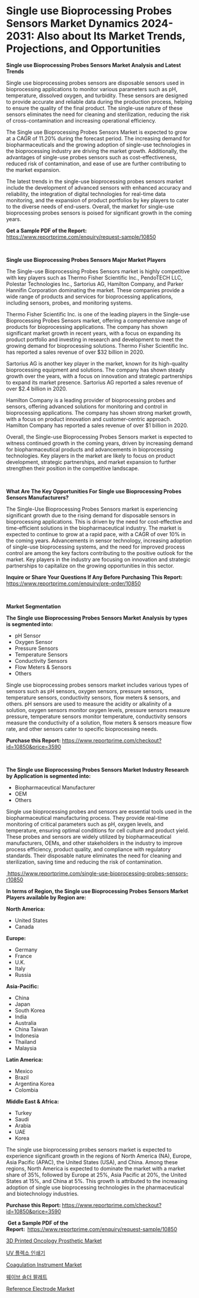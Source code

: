 <p><h1>Single use Bioprocessing Probes Sensors Market Dynamics 2024-2031: Also about Its Market Trends, Projections, and Opportunities</h1></p><p><strong>Single use Bioprocessing Probes Sensors Market Analysis and Latest Trends</strong></p>
<p><p>Single use bioprocessing probes sensors are disposable sensors used in bioprocessing applications to monitor various parameters such as pH, temperature, dissolved oxygen, and turbidity. These sensors are designed to provide accurate and reliable data during the production process, helping to ensure the quality of the final product. The single-use nature of these sensors eliminates the need for cleaning and sterilization, reducing the risk of cross-contamination and increasing operational efficiency.</p><p>The Single use Bioprocessing Probes Sensors Market is expected to grow at a CAGR of 11.20% during the forecast period. The increasing demand for biopharmaceuticals and the growing adoption of single-use technologies in the bioprocessing industry are driving the market growth. Additionally, the advantages of single-use probes sensors such as cost-effectiveness, reduced risk of contamination, and ease of use are further contributing to the market expansion.</p><p>The latest trends in the single-use bioprocessing probes sensors market include the development of advanced sensors with enhanced accuracy and reliability, the integration of digital technologies for real-time data monitoring, and the expansion of product portfolios by key players to cater to the diverse needs of end-users. Overall, the market for single-use bioprocessing probes sensors is poised for significant growth in the coming years.</p></p>
<p><strong>Get a Sample PDF of the Report:&nbsp;</strong> <a href="https://www.reportprime.com/enquiry/request-sample/10850">https://www.reportprime.com/enquiry/request-sample/10850</a></p>
<p>&nbsp;</p>
<p><strong>Single use Bioprocessing Probes Sensors Major Market Players</strong></p>
<p><p>The Single-use Bioprocessing Probes Sensors market is highly competitive with key players such as Thermo Fisher Scientific Inc., PendoTECH LLC, Polestar Technologies Inc., Sartorius AG, Hamilton Company, and Parker Hannifin Corporation dominating the market. These companies provide a wide range of products and services for bioprocessing applications, including sensors, probes, and monitoring systems.</p><p>Thermo Fisher Scientific Inc. is one of the leading players in the Single-use Bioprocessing Probes Sensors market, offering a comprehensive range of products for bioprocessing applications. The company has shown significant market growth in recent years, with a focus on expanding its product portfolio and investing in research and development to meet the growing demand for bioprocessing solutions. Thermo Fisher Scientific Inc. has reported a sales revenue of over $32 billion in 2020.</p><p>Sartorius AG is another key player in the market, known for its high-quality bioprocessing equipment and solutions. The company has shown steady growth over the years, with a focus on innovation and strategic partnerships to expand its market presence. Sartorius AG reported a sales revenue of over $2.4 billion in 2020.</p><p>Hamilton Company is a leading provider of bioprocessing probes and sensors, offering advanced solutions for monitoring and control in bioprocessing applications. The company has shown strong market growth, with a focus on product innovation and customer-centric approach. Hamilton Company has reported a sales revenue of over $1 billion in 2020.</p><p>Overall, the Single-use Bioprocessing Probes Sensors market is expected to witness continued growth in the coming years, driven by increasing demand for biopharmaceutical products and advancements in bioprocessing technologies. Key players in the market are likely to focus on product development, strategic partnerships, and market expansion to further strengthen their position in the competitive landscape.</p></p>
<p>&nbsp;</p>
<p><strong>What Are The Key Opportunities For Single use Bioprocessing Probes Sensors Manufacturers?</strong></p>
<p><p>The Single-Use Bioprocessing Probes Sensors market is experiencing significant growth due to the rising demand for disposable sensors in bioprocessing applications. This is driven by the need for cost-effective and time-efficient solutions in the biopharmaceutical industry. The market is expected to continue to grow at a rapid pace, with a CAGR of over 10% in the coming years. Advancements in sensor technology, increasing adoption of single-use bioprocessing systems, and the need for improved process control are among the key factors contributing to the positive outlook for the market. Key players in the industry are focusing on innovation and strategic partnerships to capitalize on the growing opportunities in this sector.</p></p>
<p><strong>Inquire or Share Your Questions If Any Before Purchasing This Report:</strong> <a href="https://www.reportprime.com/enquiry/pre-order/10850">https://www.reportprime.com/enquiry/pre-order/10850</a></p>
<p>&nbsp;</p>
<p><strong>Market Segmentation</strong></p>
<p><strong>The Single use Bioprocessing Probes Sensors Market Analysis by types is segmented into:</strong></p>
<p><ul><li>pH Sensor</li><li>Oxygen Sensor</li><li>Pressure Sensors</li><li>Temperature Sensors</li><li>Conductivity Sensors</li><li>Flow Meters & Sensors</li><li>Others</li></ul></p>
<p><p>Single use bioprocessing probes sensors market includes various types of sensors such as pH sensors, oxygen sensors, pressure sensors, temperature sensors, conductivity sensors, flow meters & sensors, and others. pH sensors are used to measure the acidity or alkalinity of a solution, oxygen sensors monitor oxygen levels, pressure sensors measure pressure, temperature sensors monitor temperature, conductivity sensors measure the conductivity of a solution, flow meters & sensors measure flow rate, and other sensors cater to specific bioprocessing needs.</p></p>
<p><strong>Purchase this Report:&nbsp;</strong><a href="https://www.reportprime.com/checkout?id=10850&price=3590">https://www.reportprime.com/checkout?id=10850&price=3590</a></p>
<p>&nbsp;</p>
<p><strong>The Single use Bioprocessing Probes Sensors Market Industry Research by Application is segmented into:</strong></p>
<p><ul><li>Biopharmaceutical Manufacturer</li><li>OEM</li><li>Others</li></ul></p>
<p><p>Single use bioprocessing probes and sensors are essential tools used in the biopharmaceutical manufacturing process. They provide real-time monitoring of critical parameters such as pH, oxygen levels, and temperature, ensuring optimal conditions for cell culture and product yield. These probes and sensors are widely utilized by biopharmaceutical manufacturers, OEMs, and other stakeholders in the industry to improve process efficiency, product quality, and compliance with regulatory standards. Their disposable nature eliminates the need for cleaning and sterilization, saving time and reducing the risk of contamination.</p></p>
<p><a href="https://www.reportprime.com/single-use-bioprocessing-probes-sensors-r10850">&nbsp;https://www.reportprime.com/single-use-bioprocessing-probes-sensors-r10850</a></p>
<p><strong>In terms of Region, the Single use Bioprocessing Probes Sensors Market Players available by Region are:</strong></p>
<p>
    <p> <strong> North America: </strong>
        <ul>
            <li>United States</li>
            <li>Canada</li>
        </ul>
        </p> 
    <p> <strong> Europe: </strong>
        <ul>
            <li>Germany</li>
            <li>France</li>
            <li>U.K.</li>
            <li>Italy</li>
            <li>Russia</li>
        </ul>
        </p> 
    <p> <strong> Asia-Pacific: </strong>
        <ul>
            <li>China</li>
            <li>Japan</li>
            <li>South Korea</li>
            <li>India</li>
            <li>Australia</li>
            <li>China Taiwan</li>
            <li>Indonesia</li>
            <li>Thailand</li>
            <li>Malaysia</li>
        </ul>
        </p> 
    <p> <strong> Latin America: </strong>
        <ul>
            <li>Mexico</li>
            <li>Brazil</li>
            <li>Argentina Korea</li>
            <li>Colombia</li>
        </ul>
        </p> 
    <p> <strong> Middle East & Africa: </strong>
        <ul>
            <li>Turkey</li>
            <li>Saudi</li>
            <li>Arabia</li>
            <li>UAE</li>
            <li>Korea</li>
        </ul>
    </p>
    </p>
<p><p>The single use bioprocessing probes sensors market is expected to experience significant growth in the regions of North America (NA), Europe, Asia Pacific (APAC), the United States (USA), and China. Among these regions, North America is expected to dominate the market with a market share of 35%, followed by Europe at 25%, Asia Pacific at 20%, the United States at 15%, and China at 5%. This growth is attributed to the increasing adoption of single use bioprocessing technologies in the pharmaceutical and biotechnology industries.</p></p>
<p><strong>Purchase this Report: </strong><a href="https://www.reportprime.com/checkout?id=10850&price=3590">https://www.reportprime.com/checkout?id=10850&price=3590</a></p>
<p>&nbsp;<strong>Get a Sample PDF of the Report:&nbsp;&nbsp;</strong><a href="https://www.reportprime.com/enquiry/request-sample/10850">https://www.reportprime.com/enquiry/request-sample/10850</a></p>
<p><strong></strong></p>
<p><p><a href="https://medium.com/@doristurner71/3d-printed-oncology-prosthetic-market-outlook-complete-industry-analysis-2024-to-2031-056a1f788eef">3D Printed Oncology Prosthetic Market</a></p><p><a href="https://medium.com/@gladycecarter2022/%EC%84%B8%EA%B3%84%EC%A0%81%EC%9D%B8-%EC%9E%90%EC%99%B8%EC%84%A0-%EC%9C%A0%EC%97%B0-%EC%9D%B8%EC%87%84-%EA%B8%B0%EA%B3%84-%EC%8B%9C%EC%9E%A5-%EA%B7%9C%EB%AA%A8-%EB%B0%8F-%EC%8B%9C%EC%9E%A5-%EB%8F%99%ED%96%A5-%EB%B6%84%EC%84%9D-%EC%A7%80%EC%97%AD%EC%A0%81-%EC%A0%84%EB%A7%9D-%EA%B2%BD%EC%9F%81-%EC%A0%84%EB%9E%B5-%EC%98%88%EC%B8%A1-2024%EB%85%84%EB%B6%80%ED%84%B0-2031%EB%85%84%EA%B9%8C%EC%A7%80-f3ce88839c2c">UV 플렉소 인쇄기</a></p><p><a href="https://github.com/pizolina/Market-Research-Report-List-5/blob/main/coagulation-instrument-market.md">Coagulation Instrument Market</a></p><p><a href="https://medium.com/@tammyholmes1955/%EC%9B%A8%EC%9D%B4%EB%B8%8C-%EC%86%94%EB%8D%94-%ED%8C%94%EB%A0%88%ED%8A%B8-%EC%8B%9C%EC%9E%A5-%EA%B7%9C%EB%AA%A8%EB%8A%94-%EC%97%B0%ED%8F%89%EA%B7%A0-%EC%84%B1%EC%9E%A5%EB%A5%A0-11-1-%EB%A1%9C-%EC%A6%9D%EA%B0%80%ED%95%98%EA%B3%A0-%EC%9D%B4-%EB%B3%B4%EA%B3%A0%EC%84%9C%EB%8A%94-%EC%9C%A0%ED%98%95-%EC%9D%91%EC%9A%A9-%EC%84%B1%EC%9E%A5-%EB%B0%8F-2024%EB%85%84%EB%B6%80%ED%84%B0-2031%EB%85%84%EA%B9%8C%EC%A7%80-%EC%98%88%EC%B8%A1-%EB%B6%84%EC%84%9D%EC%9D%84-%EB%8B%A4%EB%A3%B9%EB%8B%88%EB%8B%A4-196ce3b5b6d4">웨이브 솔더 팔레트</a></p><p><a href="https://github.com/tamvrosiya/Market-Research-Report-List-5/blob/main/reference-electrode-market.md">Reference Electrode Market</a></p></p>